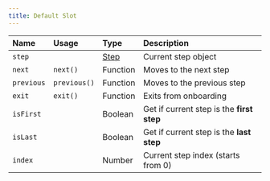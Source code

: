 ```yaml
---
title: Default Slot
---
```


| Name | Usage | Type | Description |
| :-------- | :-------- | :-------- | :-------- |
| `step` | | [Step](/props/steps#step) | Current step object |
| `next` | `next()` | Function | Moves to the next step |
| `previous` | `previous()` | Function | Moves to the previous step |
| `exit` | `exit()` | Function | Exits from onboarding |
| `isFirst` | | Boolean | Get if current step is the **first step** |
| `isLast` | | Boolean | Get if current step is the **last step** |
| `index` | | Number | Current step index (starts from 0) |
